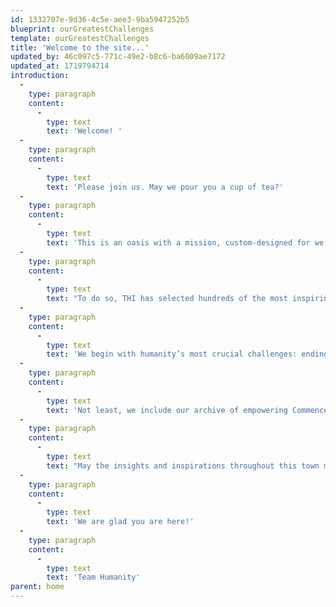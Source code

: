 ```yaml
---
id: 1332707e-9d36-4c5e-aee3-9ba5947252b5
blueprint: ourGreatestChallenges
template: ourGreatestChallenges
title: 'Welcome to the site...'
updated_by: 46c097c5-771c-49e2-b8c6-ba6009ae7172
updated_at: 1719794714
introduction:
  -
    type: paragraph
    content:
      -
        type: text
        text: 'Welcome! '
  -
    type: paragraph
    content:
      -
        type: text
        text: 'Please join us. May we pour you a cup of tea?'
  -
    type: paragraph
    content:
      -
        type: text
        text: 'This is an oasis with a mission, custom-designed for we the people to linger awhile and investigate how best to rescue our humanity.'
  -
    type: paragraph
    content:
      -
        type: text
        text: "To do so, THI has selected hundreds of the most inspiring voices on Earth, to guide and encourage each of\_us in creating\_\_--\_\_or in re-imagining\_\_--\_\_our role as a changemaker for community, country, or planet."
  -
    type: paragraph
    content:
      -
        type: text
        text: 'We begin with humanity’s most crucial challenges: ending war, solving climate change, and saving democracy. From there, we visit the world’s thirty most respected non-profits and the opportunity to participate in their life-saving work.'
  -
    type: paragraph
    content:
      -
        type: text
        text: 'Not least, we include our archive of empowering Commencement Speeches, begun in 1989, as well as our initial blueprint for Peace Gatherings, designed to radically expand the understanding that ending war is not only necessary but also possible.'
  -
    type: paragraph
    content:
      -
        type: text
        text: "May the insights and inspirations throughout this town meeting for the planet\_\_--\_\_presented on the wings of essays, photographs, speeches, artwork, film, literature, poetry, and music\_\_--\_\_move you to help fan the aspirational breezes of our shared humanity into the winds of change we so urgently need."
  -
    type: paragraph
    content:
      -
        type: text
        text: 'We are glad you are here!'
  -
    type: paragraph
    content:
      -
        type: text
        text: 'Team Humanity'
parent: home
---
```

